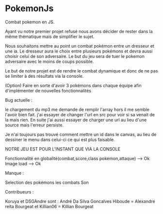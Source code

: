 ﻿# PokemonJs
Combat pokemon en JS.

Ayant vu notre premier projet refusé nous avons décider de rester dans la même thématique mais de simplifier le sujet. 

Nous souhaitons mettre au point un combat pokémon entre un dresseur et une ia. Le dresseur aura le choix entre plusieurs pokémons et devra aussi choisir celui de son adversaire. Le but du jeu sera de tuer le pokemon adversaire avec le moins de coups possible.

Le but de notre projet est de rendre le combat dynamique et donc de ne pas se limiter à des résultats via la console.

(Option) Faire en sorte d'avoir 3 pokémons dans chaque équipe afin d'implémenter de nouvelles fonctionnalités 

Bug actuelle : 

le chargement du mp3 me demande de remplir l'array hors il me semble l'avoir bien fait. j'ai essayer de changer l'url en src pour voir si sa venait de la mais rien. En suite j'ai aussi essayer de charger une url au lieu d'une source mais l'erreur persiste. 

Je n'ai toujours pas trouvé comment mettre un id dans le canvas, au lieu de dessiner le menu dans celui-ci ce qui est plus faisable.

NOTRE JEU EST POUR L'INSTANT QUE VIA LA CONSOLE

Fonctionnalité en globalité(combat,score,class pokemon,attaque) --> Ok
Image load --> Ok 

Manque : 

Selection des pokémons
les combats
Son 

Contribueurs : 

Koruya et DSGAndre sont : André Da Silva Goncalves
Hiboude = Alexandre reita 
Bourgeat et Killian06 =  Killian Bourgeat
